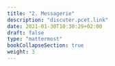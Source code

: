```yaml
---
title: "2. Messagerie"
description: "discuter.pcet.link"
date: 2021-01-30T10:30:29+02:00
draft: false
type: "mattermost"
bookCollapseSection: true
weight: 3
---
```

